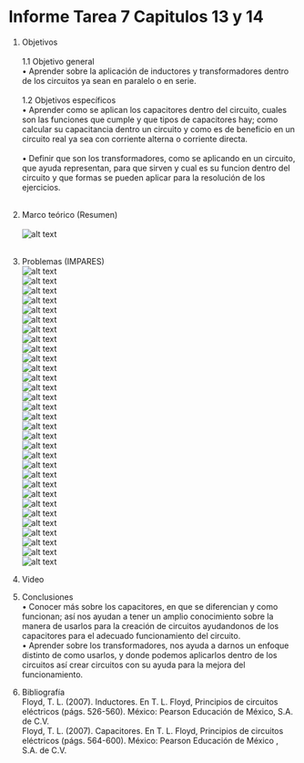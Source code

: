 # Informe Tarea 7 Capitulos 13 y 14
1. Objetivos   <br />  
1.1 Objetivo general<br />
•	Aprender sobre la aplicación de inductores y transformadores dentro de los circuitos ya sean en paralelo o en serie.<br /><br />
1.2 Objetivos específicos<br />
•	Aprender como se aplican los capacitores dentro del circuito, cuales son las funciones que cumple y que tipos de capacitores hay; como calcular su capacitancia dentro un circuito y como es de beneficio en un circuito real ya sea con corriente alterna o corriente directa.<br /><br />
•	Definir que son los transformadores, como se aplicando en un circuito, que ayuda representan, para que sirven y cual es su funcion dentro del circuito y que formas se pueden aplicar para la resolución de los ejercicios.<br /><br />
2. Marco teórico (Resumen)<br /><br />
![alt text](https://github.com/adtumbaco1/Informe-Tarea-7/blob/main/Teoria%20Cap%2013.PNG)<br /><br />

3. Problemas (IMPARES)<br />
![alt text](https://github.com/adtumbaco1/Informe-Tarea-6/blob/main/11.1.PNG)<br />
![alt text](https://github.com/adtumbaco1/Informe-Tarea-6/blob/main/11.2.PNG)<br />
![alt text](https://github.com/adtumbaco1/Informe-Tarea-6/blob/main/11.3.PNG)<br />
![alt text](https://github.com/adtumbaco1/Informe-Tarea-6/blob/main/11.4.PNG)<br />
![alt text](https://github.com/adtumbaco1/Informe-Tarea-6/blob/main/11.5.PNG)<br />
![alt text](https://github.com/adtumbaco1/Informe-Tarea-6/blob/main/11.6.PNG)<br />
![alt text](https://github.com/adtumbaco1/Informe-Tarea-6/blob/main/11.7.PNG)<br />
![alt text](https://github.com/adtumbaco1/Informe-Tarea-6/blob/main/11.8.PNG)<br />
![alt text](https://github.com/adtumbaco1/Informe-Tarea-6/blob/main/11.9.PNG)<br />
![alt text](https://github.com/adtumbaco1/Informe-Tarea-6/blob/main/11.10.PNG)<br />
![alt text](https://github.com/adtumbaco1/Informe-Tarea-6/blob/main/11.11.PNG)<br />
![alt text](https://github.com/adtumbaco1/Informe-Tarea-6/blob/main/11.12.PNG)<br />
![alt text](https://github.com/adtumbaco1/Informe-Tarea-6/blob/main/11.13.PNG)<br />
![alt text](https://github.com/adtumbaco1/Informe-Tarea-6/blob/main/11.14.PNG)<br />
![alt text](https://github.com/adtumbaco1/Informe-Tarea-6/blob/main/11.15.PNG)<br />
![alt text](https://github.com/adtumbaco1/Informe-Tarea-6/blob/main/11.16.PNG)<br />
![alt text](https://github.com/adtumbaco1/Informe-Tarea-6/blob/main/12.1.PNG)<br />
![alt text](https://github.com/adtumbaco1/Informe-Tarea-6/blob/main/12.2.PNG)<br />
![alt text](https://github.com/adtumbaco1/Informe-Tarea-6/blob/main/12.3.PNG)<br />
![alt text](https://github.com/adtumbaco1/Informe-Tarea-6/blob/main/12.4.PNG)<br />
![alt text](https://github.com/adtumbaco1/Informe-Tarea-6/blob/main/12.5.PNG)<br />
![alt text](https://github.com/adtumbaco1/Informe-Tarea-6/blob/main/12.6.PNG)<br />
![alt text](https://github.com/adtumbaco1/Informe-Tarea-6/blob/main/12.7.PNG)<br />
![alt text](https://github.com/adtumbaco1/Informe-Tarea-6/blob/main/12.8.PNG)<br />
![alt text](https://github.com/adtumbaco1/Informe-Tarea-6/blob/main/12.9.PNG)<br />
![alt text](https://github.com/adtumbaco1/Informe-Tarea-6/blob/main/12.10.PNG)<br />
![alt text](https://github.com/adtumbaco1/Informe-Tarea-6/blob/main/12.11.PNG)<br />
![alt text](https://github.com/adtumbaco1/Informe-Tarea-6/blob/main/12.12.PNG)<br />
![alt text](https://github.com/adtumbaco1/Informe-Tarea-6/blob/main/12.13.PNG)<br />
![alt text](https://github.com/adtumbaco1/Informe-Tarea-6/blob/main/12.14.PNG)<br />
![alt text](https://github.com/adtumbaco1/Informe-Tarea-6/blob/main/12.15.PNG)<br />

4. Video<br />

5. Conclusiones <br />
•	Conocer más sobre los capacitores, en que se diferencian y como funcionan; así nos ayudan a tener un amplio conocimiento sobre la manera de usarlos para la creación de circuitos ayudandonos de los capacitores para el adecuado funcionamiento del circuito.<br />
•	Aprender sobre los transformadores, nos ayuda a darnos un enfoque distinto de como usarlos, y donde podemos aplicarlos dentro de los circuitos así crear circuitos con su ayuda para la mejora del funcionamiento.<br />
6. Bibliografía <br />
Floyd, T. L. (2007). Inductores. En T. L. Floyd, Principios de circuitos eléctricos (págs. 526-560). México: Pearson Educación de México, S.A. de C.V.<br />
Floyd, T. L. (2007). Capacitores. En T. L. Floyd, Principios de circuitos eléctricos (págs. 564-600). México: Pearson Educación de México , S.A. de C.V.<br />

